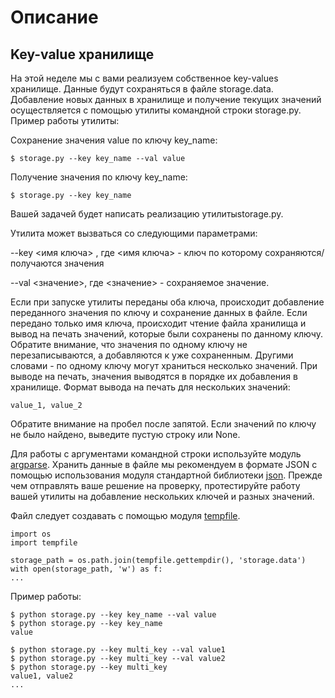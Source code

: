 # Описание

## Key-value хранилище

На этой неделе мы с вами реализуем собственное key-values хранилище. Данные будут сохраняться в файле storage.data. Добавление новых данных в хранилище и получение текущих значений осуществляется с помощью утилиты командной строки storage.py. Пример работы утилиты:  

Сохранение значения value по ключу key_name:
```
$ storage.py --key key_name --val value
```
Получение значения по ключу key_name:
```
$ storage.py --key key_name
```
Вашей задачей будет написать реализацию утилитыstorage.py.

Утилита может вызваться со следующими параметрами:

--key <имя ключа> , где <имя ключа> - ключ по которому сохраняются/получаются значения

--val <значение>, где <значение> - сохраняемое значение.

Если при запуске утилиты переданы оба ключа, происходит добавление переданного значения по ключу и сохранение данных в файле. Если передано только имя ключа, происходит чтение файла хранилища и вывод на печать значений, которые были сохранены по данному ключу.  Обратите внимание, что значения по одному ключу не перезаписываются, а добавляются к уже сохраненным. Другими словами - по одному ключу могут храниться несколько значений. При выводе на печать, значения выводятся в порядке их добавления в хранилище. Формат вывода на печать для нескольких значений:
```
value_1, value_2
```
Обратите внимание на пробел после запятой. Если значений по ключу не было найдено, выведите пустую строку или None.

Для работы с аргументами командной строки используйте модуль [argparse](https://docs.python.org/3/howto/argparse.html).
Хранить данные в файле мы рекомендуем в формате JSON с помощью использования модуля стандартной библиотеки  [json](https://docs.python.org/3/library/json.html). Прежде чем отправлять ваше решение на проверку, протестируйте работу вашей утилиты на добавление нескольких ключей и разных значений.

Файл следует создавать с помощью модуля [tempfile](https://docs.python.org/3/library/tempfile.html). 
```
import os
import tempfile

storage_path = os.path.join(tempfile.gettempdir(), 'storage.data')
with open(storage_path, 'w') as f:
...
```
Пример работы:
```
$ python storage.py --key key_name --val value
$ python storage.py --key key_name
value

$ python storage.py --key multi_key --val value1
$ python storage.py --key multi_key --val value2
$ python storage.py --key multi_key
value1, value2
...
```
